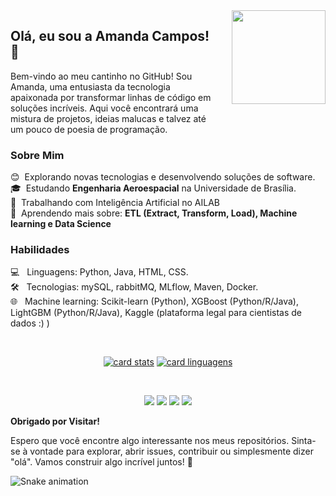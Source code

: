 
<img align="right" src="https://user-images.githubusercontent.com/74038190/216649417-9acc58df-9186-4132-ad43-819a57babb67.gif" width="150" style="margin-left: 30px; margin-bottom: 30px;" />

## Olá, eu sou a Amanda Campos! 🤍

<p align="left">
  Bem-vindo ao meu cantinho no GitHub! Sou Amanda, uma entusiasta da tecnologia apaixonada por transformar linhas de código em soluções incríveis. Aqui você encontrará uma mistura de projetos, ideias malucas e talvez até um pouco de poesia de programação.
</p>

### **Sobre Mim**

<p align="left">
 😊 &nbsp;Explorando novas tecnologias e desenvolvendo soluções de software.<br>
 🎓 &nbsp;Estudando <strong>Engenharia Aeroespacial</strong> na Universidade de Brasília.<br>
 💼 &nbsp;Trabalhando com Inteligência Artificial no AILAB<br>
 🌱 &nbsp;Aprendendo mais sobre: <strong>ETL (Extract, Transform, Load), Machine learning e Data Science</strong>
 </p>
 
### **Habilidades**

<p align="left">
💻 &nbsp; Linguagens: Python, Java, HTML, CSS.<br>
🛠️ &nbsp; Tecnologias: mySQL, rabbitMQ, MLflow, Maven, Docker.<br>
🌐 &nbsp; Machine learning: Scikit-learn (Python), XGBoost (Python/R/Java), LightGBM (Python/R/Java), Kaggle (plataforma legal para cientistas de dados :) )

 </p>
 
<p>&nbsp;</p>

<p align="center">
  <a href="#" title="stats">
  <img src="https://github-readme-stats.vercel.app/api?username=acamposs&theme=dracula" alt="card stats"/></a>

  <a href="#" title="liguages">
  <img src="https://github-readme-stats.vercel.app/api/top-langs/?username=acamposs&hide=html&layout=compact&theme=dracula" alt="card linguagens"/></a>
</p>

<p>&nbsp;</p>

<p align="center">

  <a href="https://www.linkedin.com/in/amanda-acampos/" target="_blank">
  <img src="https://img.shields.io/badge/LinkedIn-0077B5?style=for-the-badge&logo=linkedin&logoColor=white" target="_blank"></a>
  
  <a href="https://t.me/campossamanda" target="_blank">
  <img src="https://img.shields.io/badge/Telegram-2CA5E0?style=for-the-badge&logo=telegram&logoColor=white" target="_blank"></a>
  
  <a href="https://github.com/acamposs" target="_blank">
  <img src="https://img.shields.io/badge/GitHub-100000?style=for-the-badge&logo=github&logoColor=white" target="_blank"></a>
  
  <a href="https://www.instagram.com/campossamanda" target="_blank">
  <img src="https://img.shields.io/badge/-Instagram-%23E4405F?style=for-the-badge&logo=instagram&logoColor=white" target="_blank"></a>
</p>

**Obrigado por Visitar!**

Espero que você encontre algo interessante nos meus repositórios. Sinta-se à vontade para explorar, abrir issues, contribuir ou simplesmente dizer "olá". Vamos construir algo incrível juntos! 🤍

![Snake animation](https://github.com/acamposs/acamposs/blob/output/github-contribution-grid-snake.svg)
